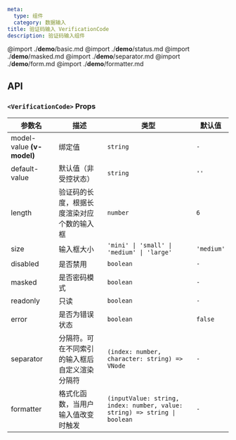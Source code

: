 ```yaml
meta:
  type: 组件
  category: 数据输入
title: 验证码输入 VerificationCode
description: 验证码输入组件
```

@import ./**demo**/basic.md
@import ./**demo**/status.md
@import ./**demo**/masked.md
@import ./**demo**/separator.md
@import ./**demo**/form.md
@import ./**demo**/formatter.md

## API

### `<VerificationCode>` Props

|参数名|描述|类型|默认值|
|---|---|---|---|
|model-value **(v-model)**|绑定值|`string`|`-`|
|default-value|默认值（非受控状态）|`string`|`''`|
|length|验证码的长度，根据长度渲染对应个数的输入框|`number`|`6`|
|size|输入框大小|`'mini' \| 'small' \| 'medium' \| 'large'`|`'medium'`|
|disabled|是否禁用|`boolean`|`-`|
|masked|是否密码模式|`boolean`|`-`|
|readonly|只读|`boolean`|`-`|
|error|是否为错误状态|`boolean`|`false`|
|separator|分隔符。可在不同索引的输入框后自定义渲染分隔符|`(index: number, character: string) => VNode`|`-`|
|formatter|格式化函数，当用户输入值改变时触发|`(inputValue: string, index: number, value: string) => string \| boolean`|`-`|